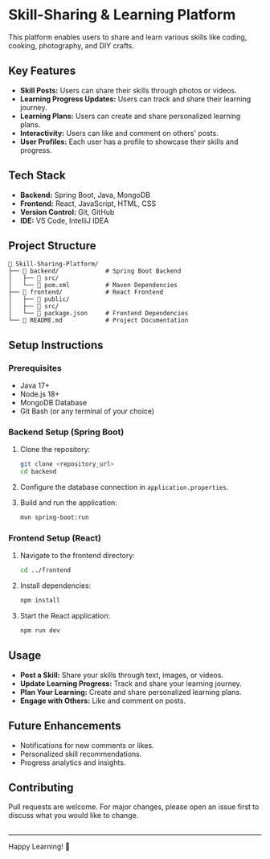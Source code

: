 # Skill-Sharing & Learning Platform

This platform enables users to share and learn various skills like coding, cooking, photography, and DIY crafts.

## Key Features

* **Skill Posts:** Users can share their skills through photos or videos.
* **Learning Progress Updates:** Users can track and share their learning journey.
* **Learning Plans:** Users can create and share personalized learning plans.
* **Interactivity:** Users can like and comment on others' posts.
* **User Profiles:** Each user has a profile to showcase their skills and progress.

## Tech Stack

* **Backend:** Spring Boot, Java, MongoDB
* **Frontend:** React, JavaScript, HTML, CSS
* **Version Control:** Git, GitHub
* **IDE:** VS Code, IntelliJ IDEA

## Project Structure

```
📁 Skill-Sharing-Platform/
├── 📁 backend/             # Spring Boot Backend
│   ├── 📁 src/
│   └── 📄 pom.xml          # Maven Dependencies
├── 📁 frontend/            # React Frontend
│   ├── 📁 public/
│   ├── 📁 src/
│   └── 📄 package.json     # Frontend Dependencies
└── 📄 README.md            # Project Documentation
```

## Setup Instructions

### Prerequisites

* Java 17+
* Node.js 18+
* MongoDB Database
* Git Bash (or any terminal of your choice)

### Backend Setup (Spring Boot)

1. Clone the repository:

   ```bash
   git clone <repository_url>
   cd backend
   ```
2. Configure the database connection in `application.properties`.
3. Build and run the application:

   ```bash
   mvn spring-boot:run
   ```

### Frontend Setup (React)

1. Navigate to the frontend directory:

   ```bash
   cd ../frontend
   ```
2. Install dependencies:

   ```bash
   npm install
   ```
3. Start the React application:

   ```bash
   npm run dev
   ```

## Usage

* **Post a Skill:** Share your skills through text, images, or videos.
* **Update Learning Progress:** Track and share your learning journey.
* **Plan Your Learning:** Create and share personalized learning plans.
* **Engage with Others:** Like and comment on posts.

## Future Enhancements

* Notifications for new comments or likes.
* Personalized skill recommendations.
* Progress analytics and insights.

## Contributing

Pull requests are welcome. For major changes, please open an issue first to discuss what you would like to change.

##

---

Happy Learning! 🚀
